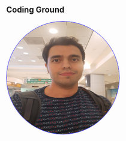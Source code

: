<!DOCTYPE html>
<html>
   <head>
      <style>
         img {
            border-radius: 50%;
            border: 1px solid blue;
         }
      </style>
   </head>
   <body>
      <h2>Coding Ground</h2>
      <img src = "Homepage_photo.jpg" alt="my photo" width="300" height="300">
   </body>
</html>
